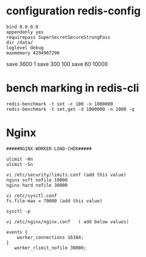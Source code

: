 
# configuration redis-config
```
bind 0.0.0.0
appendonly yes
requirepass SuperSecretSecureStrongPass
dir /data/
loglevel debug
maxmemory 4294967296
```
save 3600 1
save 300 100
save 60 10000

# bench marking in redis-cli
```
redis-benchmark -t set -c 100 -n 1000000
redis-benchmark -t set,get -d 1000000 -n 1000 -q
```

# Nginx
```
#####NGINX-WORKER-LOAD-CHEK#####

ulimit -Hn
ulimit -Sn

vi /etc/security/limits.conf (add this value)
nginx soft nofile 10000
nginx hard nofile 30000

vi /etc/sysctl.conf
fs.file-max = 70000 (add this value)

sysctl -p

vi /etc/nginx/nginx.conf   ( add below values)

events {
    worker_connections 16384;
}
   worker_rlimit_nofile 30000;
```
